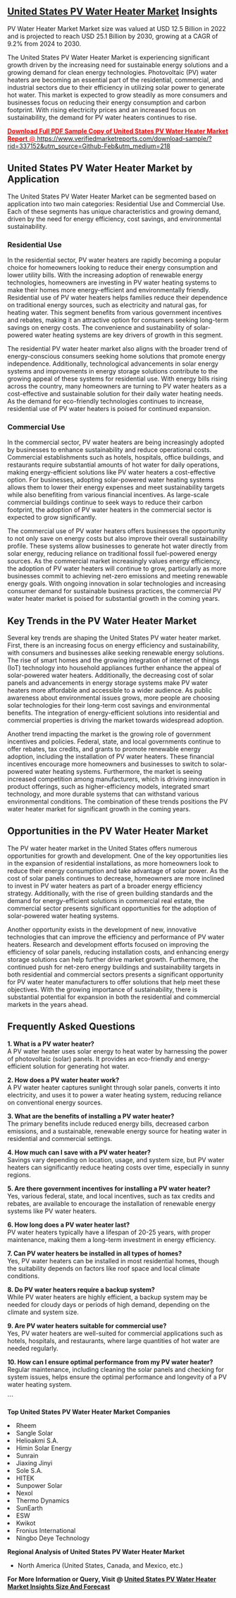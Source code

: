 <h2><a href="https://www.verifiedmarketreports.com/download-sample/?rid=337152&amp;utm_source=Github-Feb&amp;utm_medium=218" target="_blank">United States PV Water Heater Market</a> Insights</h2><p>PV Water Heater Market Market size was valued at USD 12.5 Billion in 2022 and is projected to reach USD 25.1 Billion by 2030, growing at a CAGR of 9.2% from 2024 to 2030.</p><p> <p>The United States PV Water Heater Market is experiencing significant growth driven by the increasing need for sustainable energy solutions and a growing demand for clean energy technologies. Photovoltaic (PV) water heaters are becoming an essential part of the residential, commercial, and industrial sectors due to their efficiency in utilizing solar power to generate hot water. This market is expected to grow steadily as more consumers and businesses focus on reducing their energy consumption and carbon footprint. With rising electricity prices and an increased focus on sustainability, the demand for PV water heaters continues to rise. <a href="#"><p><span class=""><span style="color: #ff0000;"><strong>Download Full PDF Sample Copy of United States PV Water Heater Market Report</strong> @ </span><a href="https://www.verifiedmarketreports.com/download-sample/?rid=337152&amp;utm_source=Github-Feb&amp;utm_medium=218" target="_blank">https://www.verifiedmarketreports.com/download-sample/?rid=337152&amp;utm_source=Github-Feb&amp;utm_medium=218</a></span></p></a></p> <h2>United States PV Water Heater Market by Application</h2> <p>The United States PV Water Heater Market can be segmented based on application into two main categories: Residential Use and Commercial Use. Each of these segments has unique characteristics and growing demand, driven by the need for energy efficiency, cost savings, and environmental sustainability.</p> <h3>Residential Use</h3> <p>In the residential sector, PV water heaters are rapidly becoming a popular choice for homeowners looking to reduce their energy consumption and lower utility bills. With the increasing adoption of renewable energy technologies, homeowners are investing in PV water heating systems to make their homes more energy-efficient and environmentally friendly. Residential use of PV water heaters helps families reduce their dependence on traditional energy sources, such as electricity and natural gas, for heating water. This segment benefits from various government incentives and rebates, making it an attractive option for consumers seeking long-term savings on energy costs. The convenience and sustainability of solar-powered water heating systems are key drivers of growth in this segment.</p> <p>The residential PV water heater market also aligns with the broader trend of energy-conscious consumers seeking home solutions that promote energy independence. Additionally, technological advancements in solar energy systems and improvements in energy storage solutions contribute to the growing appeal of these systems for residential use. With energy bills rising across the country, many homeowners are turning to PV water heaters as a cost-effective and sustainable solution for their daily water heating needs. As the demand for eco-friendly technologies continues to increase, residential use of PV water heaters is poised for continued expansion.</p> <h3>Commercial Use</h3> <p>In the commercial sector, PV water heaters are being increasingly adopted by businesses to enhance sustainability and reduce operational costs. Commercial establishments such as hotels, hospitals, office buildings, and restaurants require substantial amounts of hot water for daily operations, making energy-efficient solutions like PV water heaters a cost-effective option. For businesses, adopting solar-powered water heating systems allows them to lower their energy expenses and meet sustainability targets while also benefiting from various financial incentives. As large-scale commercial buildings continue to seek ways to reduce their carbon footprint, the adoption of PV water heaters in the commercial sector is expected to grow significantly.</p> <p>The commercial use of PV water heaters offers businesses the opportunity to not only save on energy costs but also improve their overall sustainability profile. These systems allow businesses to generate hot water directly from solar energy, reducing reliance on traditional fossil fuel-powered energy sources. As the commercial market increasingly values energy efficiency, the adoption of PV water heaters will continue to grow, particularly as more businesses commit to achieving net-zero emissions and meeting renewable energy goals. With ongoing innovation in solar technologies and increasing consumer demand for sustainable business practices, the commercial PV water heater market is poised for substantial growth in the coming years.</p> <h2>Key Trends in the PV Water Heater Market</h2> <p>Several key trends are shaping the United States PV water heater market. First, there is an increasing focus on energy efficiency and sustainability, with consumers and businesses alike seeking renewable energy solutions. The rise of smart homes and the growing integration of internet of things (IoT) technology into household appliances further enhance the appeal of solar-powered water heaters. Additionally, the decreasing cost of solar panels and advancements in energy storage systems make PV water heaters more affordable and accessible to a wider audience. As public awareness about environmental issues grows, more people are choosing solar technologies for their long-term cost savings and environmental benefits. The integration of energy-efficient solutions into residential and commercial properties is driving the market towards widespread adoption.</p> <p>Another trend impacting the market is the growing role of government incentives and policies. Federal, state, and local governments continue to offer rebates, tax credits, and grants to promote renewable energy adoption, including the installation of PV water heaters. These financial incentives encourage more homeowners and businesses to switch to solar-powered water heating systems. Furthermore, the market is seeing increased competition among manufacturers, which is driving innovation in product offerings, such as higher-efficiency models, integrated smart technology, and more durable systems that can withstand various environmental conditions. The combination of these trends positions the PV water heater market for significant growth in the coming years.</p> <h2>Opportunities in the PV Water Heater Market</h2> <p>The PV water heater market in the United States offers numerous opportunities for growth and development. One of the key opportunities lies in the expansion of residential installations, as more homeowners look to reduce their energy consumption and take advantage of solar power. As the cost of solar panels continues to decrease, homeowners are more inclined to invest in PV water heaters as part of a broader energy efficiency strategy. Additionally, with the rise of green building standards and the demand for energy-efficient solutions in commercial real estate, the commercial sector presents significant opportunities for the adoption of solar-powered water heating systems.</p> <p>Another opportunity exists in the development of new, innovative technologies that can improve the efficiency and performance of PV water heaters. Research and development efforts focused on improving the efficiency of solar panels, reducing installation costs, and enhancing energy storage solutions can help further drive market growth. Furthermore, the continued push for net-zero energy buildings and sustainability targets in both residential and commercial sectors presents a significant opportunity for PV water heater manufacturers to offer solutions that help meet these objectives. With the growing importance of sustainability, there is substantial potential for expansion in both the residential and commercial markets in the years ahead.</p> <h2>Frequently Asked Questions</h2> <p><b>1. What is a PV water heater?</b><br> A PV water heater uses solar energy to heat water by harnessing the power of photovoltaic (solar) panels. It provides an eco-friendly and energy-efficient solution for generating hot water.</p> <p><b>2. How does a PV water heater work?</b><br> A PV water heater captures sunlight through solar panels, converts it into electricity, and uses it to power a water heating system, reducing reliance on conventional energy sources.</p> <p><b>3. What are the benefits of installing a PV water heater?</b><br> The primary benefits include reduced energy bills, decreased carbon emissions, and a sustainable, renewable energy source for heating water in residential and commercial settings.</p> <p><b>4. How much can I save with a PV water heater?</b><br> Savings vary depending on location, usage, and system size, but PV water heaters can significantly reduce heating costs over time, especially in sunny regions.</p> <p><b>5. Are there government incentives for installing a PV water heater?</b><br> Yes, various federal, state, and local incentives, such as tax credits and rebates, are available to encourage the installation of renewable energy systems like PV water heaters.</p> <p><b>6. How long does a PV water heater last?</b><br> PV water heaters typically have a lifespan of 20-25 years, with proper maintenance, making them a long-term investment in energy efficiency.</p> <p><b>7. Can PV water heaters be installed in all types of homes?</b><br> Yes, PV water heaters can be installed in most residential homes, though the suitability depends on factors like roof space and local climate conditions.</p> <p><b>8. Do PV water heaters require a backup system?</b><br> While PV water heaters are highly efficient, a backup system may be needed for cloudy days or periods of high demand, depending on the climate and system size.</p> <p><b>9. Are PV water heaters suitable for commercial use?</b><br> Yes, PV water heaters are well-suited for commercial applications such as hotels, hospitals, and restaurants, where large quantities of hot water are needed regularly.</p> <p><b>10. How can I ensure optimal performance from my PV water heater?</b><br> Regular maintenance, including cleaning the solar panels and checking for system issues, helps ensure the optimal performance and longevity of a PV water heating system.</p> ```</p><p><strong>Top United States PV Water Heater Market Companies</strong></p><div data-test-id=""><p><li>Rheem</li><li> Sangle Solar</li><li> Helioakmi S.A.</li><li> Himin Solar Energy</li><li> Sunrain</li><li> Jiaxing Jinyi</li><li> Sole S.A.</li><li> HITEK</li><li> Sunpower Solar</li><li> Nexol</li><li> Thermo Dynamics</li><li> SunEarth</li><li> ESW</li><li> Kwikot</li><li> Fronius International</li><li> Ningbo Deye Technology</li></p><div><strong>Regional Analysis of&nbsp;United States PV Water Heater Market</strong></div><ul><li dir="ltr"><p dir="ltr">North America&nbsp;(United States, Canada, and Mexico, etc.)</p></li></ul><p><strong>For More Information or Query, Visit @&nbsp;</strong><strong><a href="https://www.verifiedmarketreports.com/product/pv-water-heater-market/?utm_source=Github-Feb&amp;utm_medium=218" target="_blank">United States PV Water Heater Market Insights Size And Forecast</a></strong></p></div>
